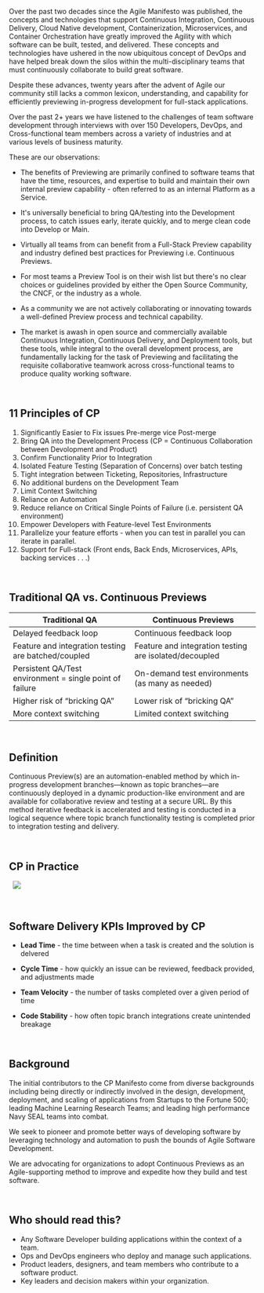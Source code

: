 Over the past two decades since the Agile Manifesto was published, the concepts and technologies that support Continuous Integration, Continuous Delivery, Cloud Native development, Containerization, Microservices, and Container Orchestration have greatly improved the Agility with which software can be built, tested, and delivered. These concepts and technologies have ushered in the now ubiquitous concept of DevOps and have helped break down the silos within the multi-disciplinary teams that must continuously collaborate to build great software.

Despite these advances, twenty years after the advent of Agile our community still lacks a common lexicon, understanding, and capability for efficiently previewing in-progress development for full-stack applications.

Over the past 2+ years we have listened to the challenges of team software development through interviews with over 150 Developers, DevOps, and Cross-functional team members across a variety of industries and at various levels of business maturity.

These are our observations:

* The benefits of Previewing are primarily confined to software teams that have the time, resources, and expertise to build and maintain their own internal preview capability - often referred to as an internal Platform as a Service.  

* It's universally beneficial to bring QA/testing into the Development process, to catch issues early, iterate quickly, and to merge clean code into Develop or Main.  

* Virtually all teams from can benefit from a Full-Stack Preview capability and industry defined best practices for Previewing i.e. Continuous Previews.  

* For most teams a Preview Tool is on their wish list but there's no clear choices or guidelines provided by either the Open Source Community, the CNCF, or the industry as a whole.  

* As a community we are not actively collaborating or innovating towards a well-defined Preview process and technical capability.  

* The market is awash in open source and commercially available Continuous Integration, Continuous Delivery, and Deployment tools, but these tools, while integral to the overall development process, are fundamentally lacking for the task of Previewing and facilitating the requisite collaborative teamwork across cross-functional teams to produce quality working software. 

&nbsp; 
## 11 Principles of CP  

1. Significantly Easier to Fix issues Pre-merge vice Post-merge
2. Bring QA into the Development Process (CP = Continuous Collaboration between Devolopment and Product)
3. Confirm Functionality Prior to Integration
4. Isolated Feature Testing (Separation of Concerns) over batch testing
5. Tight integration between Ticketing, Repositories, Infrastructure
6. No additional burdens on the Development Team
7. Limit Context Switching
8. Reliance on Automation
9. Reduce reliance on Critical Single Points of Failure (i.e. persistent QA environment)
10. Empower Developers with Feature-level Test Environments
11. Parallelize your feature efforts - when you can test in parallel you can iterate in parallel.
12. Support for Full-stack (Front ends, Back Ends, Microservices, APls, backing services . . .)

&nbsp; 
## Traditional QA vs. Continuous Previews  
|                       Traditional QA                     | Continuous Previews                                    |
| -------------------------------------------------------- | ------------------------------------------------------ |
| Delayed feedback loop                                    | Continuous feedback loop                               |
| Feature and integration testing are batched/coupled      | Feature and integration testing are isolated/decoupled |
| Persistent QA/Test environment = single point of failure | On-demand test environments (as many as needed)        |
| Higher risk of “bricking QA”                             | Lower risk of “bricking QA”                            |
| More context switching                                   | Limited context switching                              |  

&nbsp; 
## Definition  
Continuous Preview(s) are an automation-enabled method by which in-progress development branches—known as topic branches—are continuously deployed in a dynamic production-like environment and are available for collaborative review and testing at a secure URL. By this method iterative feedback is accelerated and testing is conducted in a logical sequence where topic branch functionality testing is completed prior to integration testing and delivery.  

&nbsp; 
## CP in Practice   
&nbsp;
![](assets/images/cp-infographic.svg)  

&nbsp; 
## Software Delivery KPIs Improved by CP  
* **Lead Time** - the time between when a task is created and the solution is delvered  

* **Cycle Time** - how quickly an issue can be reviewed, feedback provided, and adjustments made  

* **Team Velocity** - the number of tasks completed over a given period of time  

* **Code Stability** - how often topic branch integrations create unintended breakage    

&nbsp; 
## Background  
The initial contributors to the CP Manifesto come from diverse backgrounds including being directly or indirectly involved in the design, development, deployment, and scaling of applications from Startups to the Fortune 500; leading Machine Learning Research Teams; and leading high performance Navy SEAL teams into combat.

We seek to pioneer and promote better ways of developing software by leveraging technology and automation to push the bounds of Agile Software Development.

We are advocating for organizations to adopt Continuous Previews as an Agile-supporting method to improve and expedite how they build and test software.  

&nbsp; 
## Who should read this?    
* Any Software Developer building applications within the context of a team.
* Ops and DevOps engineers who deploy and manage such applications.
* Product leaders, designers, and team members who contribute to a software product.
* Key leaders and decision makers within your organization.
